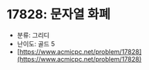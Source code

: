 # 17828: 문자열 화폐

- 분류: 그리디
- 난이도: 골드 5
- [https://www.acmicpc.net/problem/17828](https://www.acmicpc.net/problem/17828)